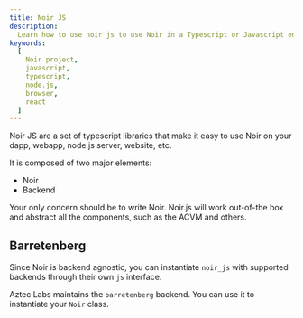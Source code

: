 ```yaml
---
title: Noir JS
description:
  Learn how to use noir js to use Noir in a Typescript or Javascript environment
keywords:
  [
    Noir project,
    javascript,
    typescript,
    node.js,
    browser,
    react
  ]
---
```


Noir JS are a set of typescript libraries that make it easy to use Noir on your dapp, webapp, node.js server, website, etc.

It is composed of two major elements:

- Noir
- Backend

<!-- TODO add "and noir_wasm" to the end once it's ready -->
Your only concern should be to write Noir. Noir.js will work out-of-the box and abstract all the components, such as the ACVM and others.

## Barretenberg

Since Noir is backend agnostic, you can instantiate `noir_js` with supported backends through their own `js` interface.

Aztec Labs maintains the `barretenberg` backend. You can use it to instantiate your `Noir` class.
